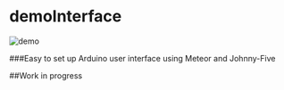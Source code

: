 # demoInterface

![demo](https://s3.amazonaws.com/poly-screenshots.angel.co/Project/55/296622/46d55cc1a69723e4ac5d31340f2ad36e-original.png)

###Easy to set up Arduino user interface using Meteor and Johnny-Five

##Work in progress
